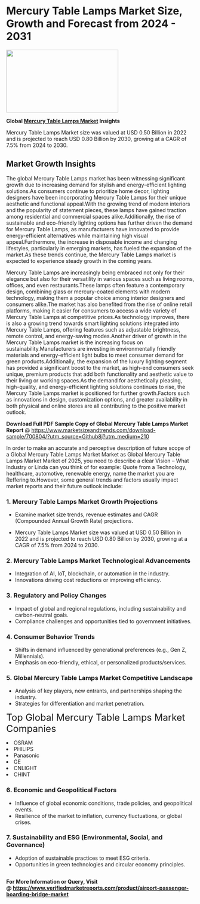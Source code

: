 <H1>Mercury Table Lamps Market Size, Growth and Forecast from 2024 - 2031</H1><img class="aligncenter size-medium wp-image-584254" src="https://thirdeyenews.in/wp-content/uploads/2024/09/Global-Market-Research-300x168.jpeg" alt="" width="300" height="168" /><p><strong>Global&nbsp;<a href="https://www.marketsizeandtrends.com/download-sample/700804/?utm_source=Github8j?utm_medium=210">Mercury Table Lamps Market</a> Insights</strong></p><p>Mercury Table Lamps Market size was valued at USD 0.50 Billion in 2022 and is projected to reach USD 0.80 Billion by 2030, growing at a CAGR of 7.5% from 2024 to 2030.</p><p><h2>Market Growth Insights</h2> <p>The global Mercury Table Lamps market has been witnessing significant growth due to increasing demand for stylish and energy-efficient lighting solutions.As consumers continue to prioritize home decor, lighting designers have been incorporating Mercury Table Lamps for their unique aesthetic and functional appeal.With the growing trend of modern interiors and the popularity of statement pieces, these lamps have gained traction among residential and commercial spaces alike.Additionally, the rise of sustainable and eco-friendly lighting options has further driven the demand for Mercury Table Lamps, as manufacturers have innovated to provide energy-efficient alternatives while maintaining high visual appeal.Furthermore, the increase in disposable income and changing lifestyles, particularly in emerging markets, has fueled the expansion of the market.As these trends continue, the Mercury Table Lamps market is expected to experience steady growth in the coming years.</p> <p>Mercury Table Lamps are increasingly being embraced not only for their elegance but also for their versatility in various spaces such as living rooms, offices, and even restaurants.These lamps often feature a contemporary design, combining glass or mercury-coated elements with modern technology, making them a popular choice among interior designers and consumers alike.The market has also benefited from the rise of online retail platforms, making it easier for consumers to access a wide variety of Mercury Table Lamps at competitive prices.As technology improves, there is also a growing trend towards smart lighting solutions integrated into Mercury Table Lamps, offering features such as adjustable brightness, remote control, and energy-saving modes.Another driver of growth in the Mercury Table Lamps market is the increasing focus on sustainability.Manufacturers are investing in environmentally friendly materials and energy-efficient light bulbs to meet consumer demand for green products.Additionally, the expansion of the luxury lighting segment has provided a significant boost to the market, as high-end consumers seek unique, premium products that add both functionality and aesthetic value to their living or working spaces.As the demand for aesthetically pleasing, high-quality, and energy-efficient lighting solutions continues to rise, the Mercury Table Lamps market is positioned for further growth.Factors such as innovations in design, customization options, and greater availability in both physical and online stores are all contributing to the positive market outlook.</p> <p><span class=""><strong>Download Full PDF Sample Copy of Global Mercury Table Lamps Market Report</strong> @ <a href="https://www.marketsizeandtrends.com/download-sample/700804/?utm_source=Github8j?utm_medium=210" target="_blank">https://www.marketsizeandtrends.com/download-sample/700804/?utm_source=Github8j?utm_medium=210</a></span></p><p>In order to make an accurate and perceptive description of future scope of a Global&nbsp;Mercury Table Lamps Market Market as Global&nbsp;Mercury Table Lamps Market Market of 2025, you need to describe a clear Vision &ndash; What Industry or Linda can you think of for example: Quote from a Technology, healthcare, automotive, renewable energy, name the market you are Reffering to.However, some general trends and factors usually impact market reports and their future outlook include:</p><h3>1.&nbsp;<strong>Mercury Table Lamps Market Growth Projections</strong></h3><ul><li>Examine market size trends, revenue estimates and CAGR (Compounded Annual Growth Rate) projections.</li><li><p>Mercury Table Lamps Market size was valued at USD 0.50 Billion in 2022 and is projected to reach USD 0.80 Billion by 2030, growing at a CAGR of 7.5% from 2024 to 2030.</p></li></ul><h3>2.&nbsp;<strong>Mercury Table Lamps Market Technological Advancements</strong></h3><ul><li>Integration of AI, IoT, blockchain, or automation in the industry.</li><li>Innovations driving cost reductions or improving efficiency.</li></ul><h3>3.&nbsp;<strong>Regulatory and Policy Changes</strong></h3><ul><li>Impact of global and regional regulations, including sustainability and carbon-neutral goals.</li><li>Compliance challenges and opportunities tied to government initiatives.</li></ul><h3>4.&nbsp;<strong>Consumer Behavior Trends</strong></h3><ul><li>Shifts in demand influenced by generational preferences (e.g., Gen Z, Millennials).</li><li>Emphasis on eco-friendly, ethical, or personalized products/services.</li></ul><h3>5.&nbsp;<strong>Global Mercury Table Lamps Market Competitive Landscape</strong></h3><ul><li>Analysis of key players, new entrants, and partnerships shaping the industry.</li><li>Strategies for differentiation and market penetration.</li></ul><p data-pm-slice="1 1 []"><span style="color: inherit; font-family: inherit; font-size: 25px;">Top Global Mercury Table Lamps Market Companies</span></p><div class="" data-test-id=""><p><li>OSRAM</li><li> PHILIPS</li><li> Panasonic</li><li> GE</li><li> CNLIGHT</li><li> CHINT</li></p></div><h3>6.&nbsp;<strong>Economic and Geopolitical Factors</strong></h3><ul><li>Influence of global economic conditions, trade policies, and geopolitical events.</li><li>Resilience of the market to inflation, currency fluctuations, or global crises.</li></ul><h3>7.&nbsp;<strong>Sustainability and ESG (Environmental, Social, and Governance)</strong></h3><ul><li>Adoption of sustainable practices to meet ESG criteria.</li><li>Opportunities in green technologies and circular economy principles.</li></ul><h2><strong style="font-size: 14px;">For More Information or Query, Visit @&nbsp;</strong><a style="background-color: #ffffff; font-size: 14px;" href="https://www.marketsizeandtrends.com/report/mercury-table-lamps-market/" target="_blank">https://www.verifiedmarketreports.com/product/airport-passenger-boarding-bridge-market</a></h2>